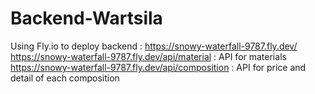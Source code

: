 # Backend-Wartsila

Using Fly.io to deploy backend : https://snowy-waterfall-9787.fly.dev/
https://snowy-waterfall-9787.fly.dev/api/material : API for materials
https://snowy-waterfall-9787.fly.dev/api/composition : API for price and detail of each composition
